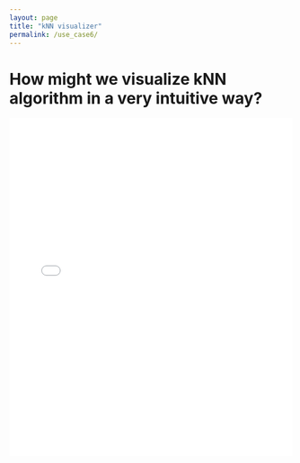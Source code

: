 ```yaml
---
layout: page
title: "kNN visualizer"
permalink: /use_case6/
---
```


# How might we visualize kNN algorithm in a very intuitive way? 

<iframe src="/assets/knn_visualizer.v.0.0.html" width="100%" height="600" frameborder="0"></iframe>


